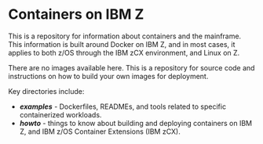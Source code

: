 # Containers on IBM Z
This is a repository for information about containers and the mainframe.  This
information is built around Docker on IBM Z, and in most cases, it applies to
both z/OS through the IBM zCX environment, and Linux on Z.

There are no images available here.  This is a repository for source code and
instructions on how to build your own images for deployment.

Key directories include:

- _**examples**_ - Dockerfiles, READMEs, and tools related to specific containerized
  workloads.
- _**howto**_ - things to know about building and deploying containers on IBM Z, and
  IBM z/OS Container Extensions (IBM zCX).
